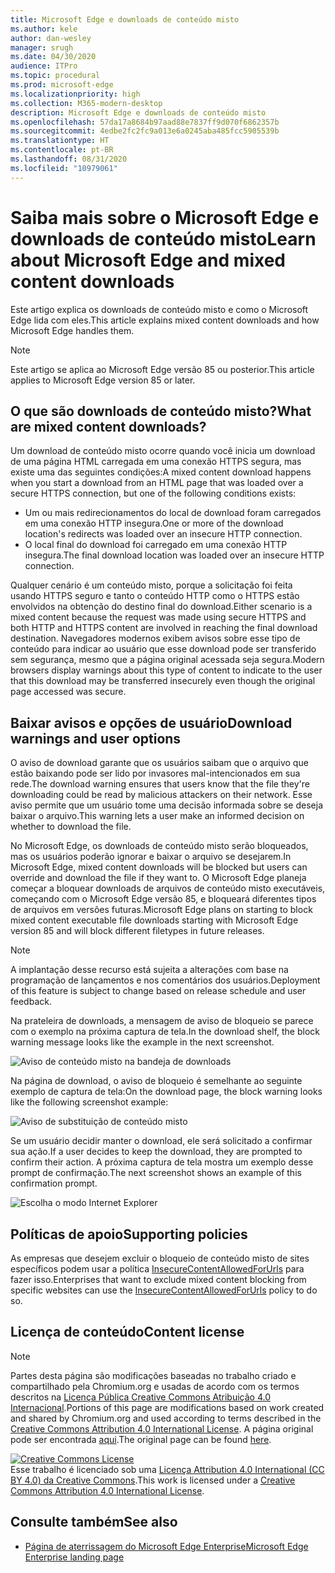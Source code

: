 ```yaml
---
title: Microsoft Edge e downloads de conteúdo misto
ms.author: kele
author: dan-wesley
manager: srugh
ms.date: 04/30/2020
audience: ITPro
ms.topic: procedural
ms.prod: microsoft-edge
ms.localizationpriority: high
ms.collection: M365-modern-desktop
description: Microsoft Edge e downloads de conteúdo misto
ms.openlocfilehash: 57da17a8684b97aad88e7837ff9d070f6862357b
ms.sourcegitcommit: 4edbe2fc2fc9a013e6a0245aba485fcc5905539b
ms.translationtype: HT
ms.contentlocale: pt-BR
ms.lasthandoff: 08/31/2020
ms.locfileid: "10979061"
---
```

# <span data-ttu-id="b839b-103">Saiba mais sobre o Microsoft Edge e downloads de conteúdo misto</span><span class="sxs-lookup"><span data-stu-id="b839b-103">Learn about Microsoft Edge and mixed content downloads</span></span>

<span data-ttu-id="b839b-104">Este artigo explica os downloads de conteúdo misto e como o Microsoft Edge lida com eles.</span><span class="sxs-lookup"><span data-stu-id="b839b-104">This article explains mixed content downloads and how Microsoft Edge handles them.</span></span>

>[!NOTE]
><span data-ttu-id="b839b-105">Este artigo se aplica ao Microsoft Edge versão 85 ou posterior.</span><span class="sxs-lookup"><span data-stu-id="b839b-105">This article applies to Microsoft Edge version 85 or later.</span></span>

## <span data-ttu-id="b839b-106">O que são downloads de conteúdo misto?</span><span class="sxs-lookup"><span data-stu-id="b839b-106">What are mixed content downloads?</span></span>

<span data-ttu-id="b839b-107">Um download de conteúdo misto ocorre quando você inicia um download de uma página HTML carregada em uma conexão HTTPS segura, mas existe uma das seguintes condições:</span><span class="sxs-lookup"><span data-stu-id="b839b-107">A mixed content download happens when you start a download from an HTML page that was loaded over a secure HTTPS connection, but one of the following conditions exists:</span></span>

- <span data-ttu-id="b839b-108">Um ou mais redirecionamentos do local de download foram carregados em uma conexão HTTP insegura.</span><span class="sxs-lookup"><span data-stu-id="b839b-108">One or more of the download location's redirects was loaded over an insecure HTTP connection.</span></span>
- <span data-ttu-id="b839b-109">O local final do download foi carregado em uma conexão HTTP insegura.</span><span class="sxs-lookup"><span data-stu-id="b839b-109">The final download location was loaded over an insecure HTTP connection.</span></span>

<span data-ttu-id="b839b-110">Qualquer cenário é um conteúdo misto, porque a solicitação foi feita usando HTTPS seguro e tanto o conteúdo HTTP como o HTTPS estão envolvidos na obtenção do destino final do download.</span><span class="sxs-lookup"><span data-stu-id="b839b-110">Either scenario is a mixed content because the request was made using secure HTTPS and both HTTP and HTTPS content are involved in reaching the final download destination.</span></span> <span data-ttu-id="b839b-111">Navegadores modernos exibem avisos sobre esse tipo de conteúdo para indicar ao usuário que esse download pode ser transferido sem segurança, mesmo que a página original acessada seja segura.</span><span class="sxs-lookup"><span data-stu-id="b839b-111">Modern browsers display warnings about this type of content to indicate to the user that this download may be transferred insecurely even though the original page accessed was secure.</span></span>

## <span data-ttu-id="b839b-112">Baixar avisos e opções de usuário</span><span class="sxs-lookup"><span data-stu-id="b839b-112">Download warnings and user options</span></span>

<span data-ttu-id="b839b-113">O aviso de download garante que os usuários saibam que o arquivo que estão baixando pode ser lido por invasores mal-intencionados em sua rede.</span><span class="sxs-lookup"><span data-stu-id="b839b-113">The download warning ensures that users know that the file they're downloading could be read by malicious attackers on their network.</span></span> <span data-ttu-id="b839b-114">Esse aviso permite que um usuário tome uma decisão informada sobre se deseja baixar o arquivo.</span><span class="sxs-lookup"><span data-stu-id="b839b-114">This warning lets a user make an informed decision on whether to download the file.</span></span>

<span data-ttu-id="b839b-115">No Microsoft Edge, os downloads de conteúdo misto serão bloqueados, mas os usuários poderão ignorar e baixar o arquivo se desejarem.</span><span class="sxs-lookup"><span data-stu-id="b839b-115">In Microsoft Edge, mixed content downloads will be blocked but users can override and download the file if they want to.</span></span> <span data-ttu-id="b839b-116">O Microsoft Edge planeja começar a bloquear downloads de arquivos de conteúdo misto executáveis, começando com o Microsoft Edge versão 85, e bloqueará diferentes tipos de arquivos em versões futuras.</span><span class="sxs-lookup"><span data-stu-id="b839b-116">Microsoft Edge plans on starting to block mixed content executable file downloads starting with Microsoft Edge version 85 and will block different filetypes in future releases.</span></span>

> [!NOTE]
> <span data-ttu-id="b839b-117">A implantação desse recurso está sujeita a alterações com base na programação de lançamentos e nos comentários dos usuários.</span><span class="sxs-lookup"><span data-stu-id="b839b-117">Deployment of this feature is subject to change based on release schedule and user feedback.</span></span>

<!-- The schedule of the block for different filetypes is to be determined and may be impacted by usage data and user feedback. -->

<span data-ttu-id="b839b-118">Na prateleira de downloads, a mensagem de aviso de bloqueio se parece com o exemplo na próxima captura de tela.</span><span class="sxs-lookup"><span data-stu-id="b839b-118">In the download shelf, the block warning message looks like the example in the next screenshot.</span></span>

 ![Aviso de conteúdo misto na bandeja de downloads](./media/edge-learnmore-mixed-content-downloads/edge-mixed-content-download-tray-warning.png)

<span data-ttu-id="b839b-120">Na página de download, o aviso de bloqueio é semelhante ao seguinte exemplo de captura de tela:</span><span class="sxs-lookup"><span data-stu-id="b839b-120">On the download page, the block warning looks like the following screenshot example:</span></span>

 ![Aviso de substituição de conteúdo misto](./media/edge-learnmore-mixed-content-downloads/edge-mixed-content-download-page-warning.png)

<span data-ttu-id="b839b-122">Se um usuário decidir manter o download, ele será solicitado a confirmar sua ação.</span><span class="sxs-lookup"><span data-stu-id="b839b-122">If a user decides to keep the download, they are prompted to confirm their action.</span></span> <span data-ttu-id="b839b-123">A próxima captura de tela mostra um exemplo desse prompt de confirmação.</span><span class="sxs-lookup"><span data-stu-id="b839b-123">The next screenshot shows an example of this confirmation prompt.</span></span>

 ![Escolha o modo Internet Explorer](./media/edge-learnmore-mixed-content-downloads/edge-mixed-content-download-override.png)

## <span data-ttu-id="b839b-125">Políticas de apoio</span><span class="sxs-lookup"><span data-stu-id="b839b-125">Supporting policies</span></span>

<span data-ttu-id="b839b-126">As empresas que desejem excluir o bloqueio de conteúdo misto de sites específicos podem usar a política [InsecureContentAllowedForUrls](https://docs.microsoft.com/deployedge/microsoft-edge-policies#insecurecontentallowedforurls) para fazer isso.</span><span class="sxs-lookup"><span data-stu-id="b839b-126">Enterprises that want to exclude mixed content blocking from specific websites can use the [InsecureContentAllowedForUrls](https://docs.microsoft.com/deployedge/microsoft-edge-policies#insecurecontentallowedforurls) policy to do so.</span></span>

## <span data-ttu-id="b839b-127">Licença de conteúdo</span><span class="sxs-lookup"><span data-stu-id="b839b-127">Content license</span></span>

> [!NOTE]
> <span data-ttu-id="b839b-128">Partes desta página são modificações baseadas no trabalho criado e compartilhado pela Chromium.org e usadas de acordo com os termos descritos na [Licença Pública Creative Commons Atribuição 4.0 Internacional](http://creativecommons.org/licenses/by/4.0/).</span><span class="sxs-lookup"><span data-stu-id="b839b-128">Portions of this page are modifications based on work created and shared by Chromium.org and used according to terms described in the [Creative Commons Attribution 4.0 International License](http://creativecommons.org/licenses/by/4.0/).</span></span> <span data-ttu-id="b839b-129">A página original pode ser encontrada [aqui](https://developers.google.com/web/fundamentals/security/prevent-mixed-content/what-is-mixed-content).</span><span class="sxs-lookup"><span data-stu-id="b839b-129">The original page can be found [here](https://developers.google.com/web/fundamentals/security/prevent-mixed-content/what-is-mixed-content).</span></span>
  
<a rel="license" href="http://creativecommons.org/licenses/by/4.0/"><img alt="Creative Commons License" style="border-width:0" src="https://i.creativecommons.org/l/by/4.0/88x31.png" /></a><br /><span data-ttu-id="b839b-130">Esse trabalho é licenciado sob uma <a rel="license" href="http://creativecommons.org/licenses/by/4.0/">Licença Attribution 4.0 International (CC BY 4.0) da Creative Commons</a>.</span><span class="sxs-lookup"><span data-stu-id="b839b-130">This work is licensed under a <a rel="license" href="http://creativecommons.org/licenses/by/4.0/">Creative Commons Attribution 4.0 International License</a>.</span></span>

## <span data-ttu-id="b839b-131">Consulte também</span><span class="sxs-lookup"><span data-stu-id="b839b-131">See also</span></span>

- [<span data-ttu-id="b839b-132">Página de aterrissagem do Microsoft Edge Enterprise</span><span class="sxs-lookup"><span data-stu-id="b839b-132">Microsoft Edge Enterprise landing page</span></span>](https://aka.ms/EdgeEnterprise)
